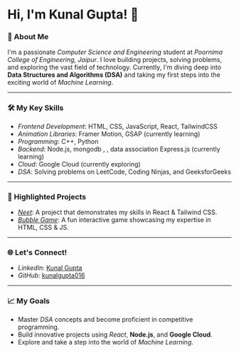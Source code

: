 # Hi, I'm Kunal Gupta! 👋

### 🌟 About Me
I'm a passionate *Computer Science and Engineering* student at *Poornima College of Engineering, Jaipur*. I love building projects, solving problems, and exploring the vast field of technology. Currently, I'm diving deep into **Data Structures and Algorithms (DSA)** and taking my first steps into the exciting world of *Machine Learning*.

---

### 🛠 My Key Skills
- *Frontend Development*: HTML, CSS, JavaScript, React, TailwindCSS
- *Animation Libraries*: Framer Motion, GSAP (currently learning)
- *Programming*: C++, Python
- *Backend*: Node.js, mongodb , , data association Express.js (currently learning)
- *Cloud*: Google Cloud (currently exploring)
- *DSA*: Solving problems on LeetCode, Coding Ninjas, and GeeksforGeeks

---

### 🚀 Highlighted Projects
- *[Neet](https://github.com/kunalgupta016/Neet)*: A project that demonstrates my skills in React & Tailwind CSS.
- *[Bubble Game](https://github.com/kunalgupta016/Bubble-Game)*: A fun interactive game showcasing my expertise in HTML, CSS & JS.


---

### 🌐 Let's Connect!
- *LinkedIn*: [Kunal Gupta](https://www.linkedin.com/in/kunal-gupta-1b6065291?utm_source=share&utm_campaign=share_via&utm_content=profile&utm_medium=android_app)
- *GitHub*: [kunalgupta016](https://github.com/kunalgupta016)

---

### 📈 My Goals
- Master *DSA* concepts and become proficient in competitive programming.
- Build innovative projects using *React*, **Node.js**, and **Google Cloud**.
- Explore and take a step into the world of *Machine Learning*.
